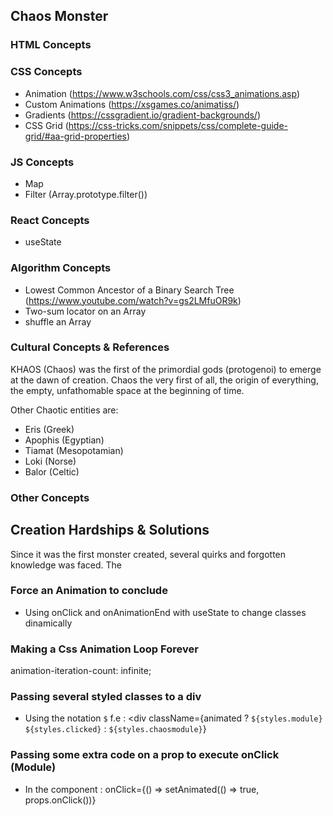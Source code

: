 ## Chaos Monster

### HTML Concepts

### CSS Concepts
 * Animation (https://www.w3schools.com/css/css3_animations.asp) 
 * Custom Animations (https://xsgames.co/animatiss/)
 * Gradients (https://cssgradient.io/gradient-backgrounds/)
 * CSS Grid (https://css-tricks.com/snippets/css/complete-guide-grid/#aa-grid-properties)
### JS Concepts
 * Map 
 * Filter (Array.prototype.filter())

### React Concepts
 * useState

### Algorithm Concepts
 * Lowest Common Ancestor of a Binary Search Tree (https://www.youtube.com/watch?v=gs2LMfuOR9k)
 * Two-sum locator on an Array
 * shuffle an Array 
 
### Cultural Concepts & References
KHAOS (Chaos) was the first of the primordial gods (protogenoi) to emerge at the dawn of creation. Chaos the very first of all, the origin of everything, the empty, unfathomable space at the beginning of time.

Other Chaotic entities are:
 * Eris (Greek)
 * Apophis (Egyptian)
 * Tiamat (Mesopotamian)
 * Loki (Norse)
 * Balor (Celtic)

### Other Concepts

## Creation Hardships & Solutions
Since it was the first monster created, several quirks and forgotten knowledge was faced. The

### Force an Animation to conclude 
 * Using onClick and onAnimationEnd with useState to change classes dinamically

### Making a Css Animation Loop Forever
animation-iteration-count: infinite;

### Passing several styled classes to a div
 * Using the notation `$` f.e :  <div className={animated ? `${styles.module} ${styles.clicked}` : `${styles.chaosmodule}`}

 ### Passing some extra code on a prop to execute onClick (Module)
 * In the component : onClick={() => setAnimated(() => true, props.onClick())}
